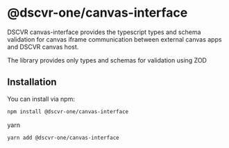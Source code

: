 # @dscvr-one/canvas-interface

DSCVR canvas-interface provides the typescript types and schema validation for canvas iframe communication between external canvas apps and DSCVR canvas host.

The library provides only types and schemas for validation using ZOD

## Installation

You can install via npm:

```bash
npm install @dscvr-one/canvas-interface
```

yarn

```bash
yarn add @dscvr-one/canvas-interface
```
